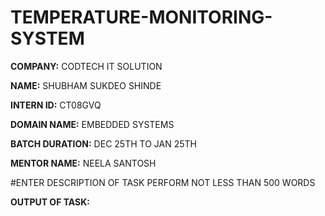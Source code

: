 # TEMPERATURE-MONITORING-SYSTEM


**COMPANY:** CODTECH IT SOLUTION


**NAME:** SHUBHAM SUKDEO SHINDE


**INTERN ID:** CT08GVQ


**DOMAIN NAME:** EMBEDDED SYSTEMS


**BATCH DURATION:** DEC 25TH TO JAN 25TH


**MENTOR NAME:** NEELA SANTOSH


#ENTER DESCRIPTION OF TASK PERFORM NOT LESS THAN 500 WORDS


**OUTPUT OF TASK:**

